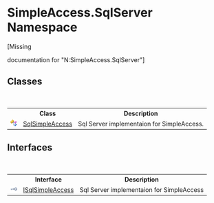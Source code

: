 # SimpleAccess.SqlServer Namespace
 

\[Missing <summary> documentation for "N:SimpleAccess.SqlServer"\]


## Classes
&nbsp;<table><tr><th></th><th>Class</th><th>Description</th></tr><tr><td>![Public class](media/pubclass.gif "Public class")</td><td><a href="51cba069-bca7-767f-b9f4-7a420dd10a28">SqlSimpleAccess</a></td><td>
Sql Server implementaion for SimpleAccess.</td></tr></table>

## Interfaces
&nbsp;<table><tr><th></th><th>Interface</th><th>Description</th></tr><tr><td>![Public interface](media/pubinterface.gif "Public interface")</td><td><a href="809ed696-f903-b013-e8cb-92778c76d386">ISqlSimpleAccess</a></td><td>
Sql Server implementaion for SimpleAccess</td></tr></table>&nbsp;
